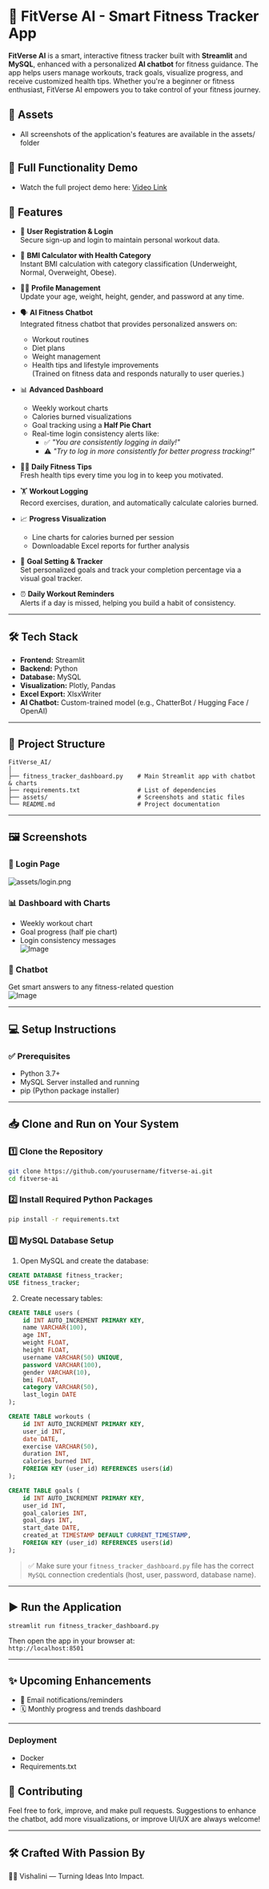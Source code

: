 
# 💪 FitVerse AI - Smart Fitness Tracker App

**FitVerse AI** is a smart, interactive fitness tracker built with **Streamlit** and **MySQL**, enhanced with a personalized **AI chatbot** for fitness guidance. The app helps users manage workouts, track goals, visualize progress, and receive customized health tips. Whether you're a beginner or fitness enthusiast, FitVerse AI empowers you to take control of your fitness journey.

## 📂 Assets 
- All screenshots of the application's features are available in the assets/ folder

## 🎥 Full Functionality Demo
- Watch the full project demo here: [Video Link](https://www.linkedin.com/posts/activity-7333531955902169090-k171?utm_source=share&utm_medium=member_desktop&rcm=ACoAAEKXLkgB2qBFMFjR53xem7E4j3dTDfyCo58)
  
## 🚀 Features

- 📝 **User Registration & Login**  
  Secure sign-up and login to maintain personal workout data.

- 🧮 **BMI Calculator with Health Category**  
  Instant BMI calculation with category classification (Underweight, Normal, Overweight, Obese).

- 🧑‍💻 **Profile Management**  
  Update your age, weight, height, gender, and password at any time.

- 🗣️ **AI Fitness Chatbot**  
  Integrated fitness chatbot that provides personalized answers on:
  - Workout routines
  - Diet plans
  - Weight management
  - Health tips and lifestyle improvements  
  (Trained on fitness data and responds naturally to user queries.)

- 📊 **Advanced Dashboard**  
  - Weekly workout charts
  - Calories burned visualizations
  - Goal tracking using a **Half Pie Chart**
  - Real-time login consistency alerts like:
    - ✅ *"You are consistently logging in daily!"*
    - ⚠️ *"Try to log in more consistently for better progress tracking!"*

- 🧘‍♂️ **Daily Fitness Tips**  
  Fresh health tips every time you log in to keep you motivated.

- 🏋️ **Workout Logging**  
  Record exercises, duration, and automatically calculate calories burned.

- 📈 **Progress Visualization**  
  - Line charts for calories burned per session
  - Downloadable Excel reports for further analysis

- 🎯 **Goal Setting & Tracker**  
  Set personalized goals and track your completion percentage via a visual goal tracker.

- ⏰ **Daily Workout Reminders**  
  Alerts if a day is missed, helping you build a habit of consistency.

---

## 🛠️ Tech Stack

- **Frontend:** Streamlit
- **Backend:** Python
- **Database:** MySQL
- **Visualization:** Plotly, Pandas
- **Excel Export:** XlsxWriter
- **AI Chatbot:** Custom-trained model (e.g., ChatterBot / Hugging Face / OpenAI)

---

## 📂 Project Structure

```
FitVerse_AI/
│
├── fitness_tracker_dashboard.py    # Main Streamlit app with chatbot & charts
├── requirements.txt                # List of dependencies
├── assets/                         # Screenshots and static files
└── README.md                       # Project documentation
```

---

## 🖼️ Screenshots

### 🔐 Login Page  
![assets/login.png](https://github.com/Vishalini06/Fitness_tracker_app_Streamlit/blob/fa8d099e3b0144212da426d9dadc100d5d0ac876/Fitness_tracker_app/assets/register.png)

### 📊 Dashboard with Charts  
- Weekly workout chart  
- Goal progress (half pie chart)  
- Login consistency messages  
![Image](https://github.com/user-attachments/assets/2e8d7dc8-813a-4d28-9c14-7d6912d02b19)

### 🤖 Chatbot  
Get smart answers to any fitness-related question  
![Image](https://github.com/user-attachments/assets/118fc442-2e26-4db8-af46-6c27fd7bc454)

---

## 💻 Setup Instructions

### ✅ Prerequisites

- Python 3.7+
- MySQL Server installed and running
- pip (Python package installer)

---

## 📥 Clone and Run on Your System

### 1️⃣ Clone the Repository

```bash
git clone https://github.com/yourusername/fitverse-ai.git
cd fitverse-ai
```

### 2️⃣ Install Required Python Packages

```bash
pip install -r requirements.txt
```

### 3️⃣ MySQL Database Setup

1. Open MySQL and create the database:

```sql
CREATE DATABASE fitness_tracker;
USE fitness_tracker;
```

2. Create necessary tables:

```sql
CREATE TABLE users (
    id INT AUTO_INCREMENT PRIMARY KEY,
    name VARCHAR(100),
    age INT,
    weight FLOAT,
    height FLOAT,
    username VARCHAR(50) UNIQUE,
    password VARCHAR(100),
    gender VARCHAR(10),
    bmi FLOAT,
    category VARCHAR(50),
    last_login DATE
);

CREATE TABLE workouts (
    id INT AUTO_INCREMENT PRIMARY KEY,
    user_id INT,
    date DATE,
    exercise VARCHAR(50),
    duration INT,
    calories_burned INT,
    FOREIGN KEY (user_id) REFERENCES users(id)
);

CREATE TABLE goals (
    id INT AUTO_INCREMENT PRIMARY KEY,
    user_id INT,
    goal_calories INT,
    goal_days INT,
    start_date DATE,
    created_at TIMESTAMP DEFAULT CURRENT_TIMESTAMP,
    FOREIGN KEY (user_id) REFERENCES users(id)
);
```

> ✅ Make sure your `fitness_tracker_dashboard.py` file has the correct `MySQL` connection credentials (host, user, password, database name).

---

## ▶️ Run the Application

```bash
streamlit run fitness_tracker_dashboard.py
```

Then open the app in your browser at:  
`http://localhost:8501`

---

## ✨ Upcoming Enhancements

- 📧 Email notifications/reminders  
- 🗓️ Monthly progress and trends dashboard  

---
### Deployment
- Docker  
- Requirements.txt


## 🤝 Contributing

Feel free to fork, improve, and make pull requests. Suggestions to enhance the chatbot, add more visualizations, or improve UI/UX are always welcome!

---


## 🛠️ Crafted With Passion By

👩‍💻 Vishalini — Turning Ideas Into Impact.


